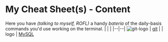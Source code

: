 # My Cheat Sheet(s) - Content

Here you have *(talking to myself, ROFL)* a handy *batería* of the daily-basis commands you'd use working on the terminal.
|  |  |
|--|--|
![git-logo](https://git-scm.com/images/logo@2x.png) | [git](git/) |
| logo | [MySQL](mysql/)


<!--stackedit_data:
eyJoaXN0b3J5IjpbMTE4NTI1NTA4OSwxNzU0MjgyODIxXX0=
-->